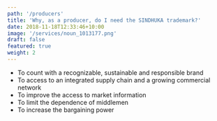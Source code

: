 ```yaml
---
path: '/producers'
title: 'Why, as a producer, do I need the SINDHUKA trademark?'
date: 2018-11-18T12:33:46+10:00
image: '/services/noun_1013177.png'
draft: false
featured: true
weight: 2
---
```


- To count with a recognizable, sustainable and responsible brand 
- To access to an integrated supply chain and a growing commercial network
- To improve the access to market information
- To limit the dependence of middlemen
- To increase the bargaining power



